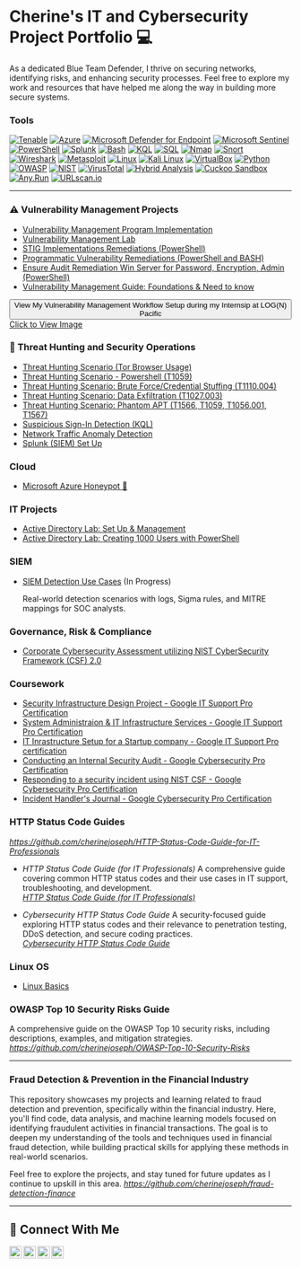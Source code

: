 # Cherine's IT and Cybersecurity Project Portfolio 💻

As a dedicated Blue Team Defender, I thrive on securing networks, identifying risks, and enhancing security processes. Feel free to explore my work and resources that have helped me along the way in building more secure systems.

### Tools

[![Tenable](https://img.shields.io/badge/-Tenable-0082FC?logo=tenable)](https://www.tenable.com/) [![Azure](https://img.shields.io/badge/-Azure-0078D4?logo=microsoftazure)](https://azure.microsoft.com/) [![Microsoft Defender for Endpoint](https://img.shields.io/badge/-Microsoft%20Defender%20for%20Endpoint-008272?logo=microsoft)](https://www.microsoft.com/en-us/microsoft-365/security/endpoint-defender) [![Microsoft Sentinel](https://img.shields.io/badge/-Microsoft%20Sentinel-004C97?logo=microsoft)](https://azure.microsoft.com/en-us/services/azure-sentinel/) [![PowerShell](https://img.shields.io/badge/-PowerShell-5391FE?logo=powershell)](https://learn.microsoft.com/en-us/powershell/) [![Splunk](https://img.shields.io/badge/-Splunk-000000?logo=splunk)](https://www.splunk.com/) [![Bash](https://img.shields.io/badge/-Bash-4EAA25?logo=gnu-bash)](https://www.gnu.org/software/bash/) [![KQL](https://img.shields.io/badge/-KQL-3C9E00?logo=microsoft)](https://docs.microsoft.com/en-us/azure/data-explorer/kusto/query/) [![SQL](https://img.shields.io/badge/-SQL-4479A1?logo=microsoftsqlserver)](https://www.microsoft.com/en-us/sql-server) [![Nmap](https://img.shields.io/badge/-Nmap-00A300?logo=nmap)](https://nmap.org/) [![Snort](https://img.shields.io/badge/-Snort-EE0000?logo=snort)](https://www.snort.org/) [![Wireshark](https://img.shields.io/badge/-Wireshark-1679A1?logo=wireshark)](https://www.wireshark.org/) [![Metasploit](https://img.shields.io/badge/-Metasploit-6A1E1E?logo=metasploit)](https://www.metasploit.com/) [![Linux](https://img.shields.io/badge/-Linux-FCC624?logo=linux)](https://www.kernel.org/) [![Kali Linux](https://img.shields.io/badge/-Kali%20Linux-557C87?logo=kali-linux)](https://www.kali.org/) [![VirtualBox](https://img.shields.io/badge/-VirtualBox-1E1E1E?logo=virtualbox)](https://www.virtualbox.org/) [![Python](https://img.shields.io/badge/-Python-3776AB?logo=python)](https://www.python.org/) [![OWASP](https://img.shields.io/badge/-OWASP-6B6B6B?logo=owasp)](https://owasp.org/) [![NIST](https://img.shields.io/badge/-NIST-003B5C?logo=nist)](https://www.nist.gov/) [![VirusTotal](https://img.shields.io/badge/-VirusTotal-FFD400?logo=virustotal)](https://www.virustotal.com/) [![Hybrid Analysis](https://img.shields.io/badge/-Hybrid%20Analysis-00A1E4?logo=google)](https://www.hybrid-analysis.com/) [![Cuckoo Sandbox](https://img.shields.io/badge/-Cuckoo%20Sandbox-00A8B3?logo=github)](https://cuckoosandbox.org/) [![Any.Run](https://img.shields.io/badge/-Any%20Run-4CAF50?logo=google)](https://any.run/) [![URLscan.io](https://img.shields.io/badge/-URLscan.io-000000?logo=urlscan)](https://urlscan.io/)

<hr/> 

### ⚠️ Vulnerability Management Projects

- [Vulnerability Management Program Implementation](https://github.com/cherinejoseph/vulnerability-management-1)
- [Vulnerability Management Lab](https://github.com/cherinejoseph/vulnerability-management)
- [STIG Implementations Remediations (PowerShell)](https://github.com/cherinejoseph/programmatic-vulnerability-remediations)
- [Programmatic Vulnerability Remediations (PowerShell and BASH)](https://github.com/cherinejoseph/Remediation-Automation-BASH-and-PowerShell)
- [Ensure Audit Remediation Win Server for Password, Encryption, Admin (PowerShell)](https://github.com/cherinejoseph/Audit-Remediation-Win-Server)
- [Vulnerability Management Guide: Foundations & Need to know](https://github.com/cherinejoseph/my-vulnerability-management-guide)

<!-- Dropdown Section for Image -->
<div class="dropdown">
  <button class="dropdown-button">View My Vulnerability Management Workflow Setup during my Internsip at LOG(N) Pacific </button>
  <div class="dropdown-content">
    <a href="https://media.licdn.com/dms/image/v2/D4D22AQFD5tXGx7IwTA/feedshare-shrink_1280/B4DZbRZMHPH8Ak-/0/1747269764469?e=1753315200&v=beta&t=M3A9C58pDIfFzXXq7x4knZK85OQvcteaJd4AVRdMovQ" target="_blank">Click to View Image</a>
  </div>
</div>


### 🚨 Threat Hunting and Security Operations

- [Threat Hunting Scenario (Tor Browser Usage)](https://github.com/cherinejoseph/threat-hunting-scenario-tor)
- [Threat Hunting Scenario - Powershell (T1059)](https://github.com/cherinejoseph/Threat-Hunting-Powershell-T1059.001)
- [Threat Hunting Scenario: Brute Force/Credential Stuffing (T1110.004)](https://github.com/cherinejoseph/Threat-Hunting-Credential-Stuffing-Attack-T1110.004)
- [Threat Hunting Scenario: Data Exfiltration (T1027.003)](https://github.com/cherinejoseph/Threat-Hunting-Credential-Stuffing-Attack-T1110.004)
- [Threat Hunting Scenario: Phantom APT (T1566, T1059, T1056.001, T1567)](https://github.com/cherinejoseph/Threat-Hunting-Phantom-Hakcers-APT)
- [Suspicious Sign-In Detection (KQL)](https://github.com/cherinejoseph/suspicious-signin-detection-kql)
- [Network Traffic Anomaly Detection](https://github.com/cherinejoseph/network-traffic-anomaly-detection)
- [Splunk (SIEM) Set Up](https://github.com/cherinejoseph/Splunk-SIEM)

### Cloud

- [Microsoft Azure Honeypot 🍯](https://github.com/cherinejoseph/microsoft-azure-honeypot)

### IT Projects

- [Active Directory Lab: Set Up & Management](https://github.com/cherinejoseph/Active-Directory-Lab)
- [Active Directory Lab: Creating 1000 Users with PowerShell](https://github.com/cherinejoseph/Active-Directory)

### SIEM 

- [SIEM Detection Use Cases](https://github.com/cherinejoseph/SIEM-Detection-Use-Cases) (In Progress)

  Real-world detection scenarios with logs, Sigma rules, and MITRE mappings for SOC analysts.

### Governance, Risk & Compliance

- [Corporate Cybersecurity Assessment utilizing NIST CyberSecurity Framework (CSF) 2.0](https://github.com/cherinejoseph/grc-project-nist-csf)

### Coursework

- [Security Infrastructure Design Project - Google IT Support Pro Certification](https://github.com/cherinejoseph/culture-of-security)
- [System Administraion & IT Infrastructure Services - Google IT Support Pro Certification](https://github.com/cherinejoseph/system-administration)
- [IT Inrastructure Setup for a Startup company - Google IT Support Pro certification](https://github.com/cherinejoseph/setting-up-it-infrastructure)
- [Conducting an Internal Security Audit - Google Cybersecurity Pro Certification](https://github.com/cherinejoseph/security-audit)
- [Responding to a security incident using NIST CSF - Google Cybersecurity Pro Certification](https://github.com/cherinejoseph/incident-response-nist-csf)
- [Incident Handler's Journal - Google Cybersecurity Pro Certification](https://github.com/cherinejoseph/incident-documentation)

### HTTP Status Code Guides

*https://github.com/cherinejoseph/HTTP-Status-Code-Guide-for-IT-Professionals*

- *HTTP Status Code Guide (for IT Professionals)*
  A comprehensive guide covering common HTTP status codes and their use cases in IT support, troubleshooting, and development.  
  *[HTTP Status Code Guide (for IT Professionals)](https://github.com/your-username/HTTP-Status-Code-Guide-for-IT-Professionals)*

- *Cybersecurity HTTP Status Code Guide* 
  A security-focused guide exploring HTTP status codes and their relevance to penetration testing, DDoS detection, and secure coding practices.  
  *[Cybersecurity HTTP Status Code Guide](https://github.com/cherinejoseph/http-status-codes-for-cybersecurity-it.)*
  

### Linux OS

- [Linux Basics](https://github.com/cherinejoseph/Everything-Linux)


### OWASP Top 10 Security Risks Guide 
  A comprehensive guide on the OWASP Top 10 security risks, including descriptions, examples, and mitigation strategies.  
  *https://github.com/cherinejoseph/OWASP-Top-10-Security-Risks*


<hr/> 

### Fraud Detection & Prevention in the Financial Industry

This repository showcases my projects and learning related to fraud detection and prevention, specifically within the financial industry. Here, you'll find code, data analysis, and machine learning models focused on identifying fraudulent activities in financial transactions. The goal is to deepen my understanding of the tools and techniques used in financial fraud detection, while building practical skills for applying these methods in real-world scenarios.

Feel free to explore the projects, and stay tuned for future updates as I continue to upskill in this area.
*https://github.com/cherinejoseph/fraud-detection-finance*


<hr/>

## 🤳 Connect With Me

[<img align="left" alt="___________ | YouTube" width="22px" src="https://cdn.jsdelivr.net/npm/simple-icons@v3/icons/youtube.svg" />][youtube]
[<img align="left" alt="___________ | Twitter" width="22px" src="https://cdn.jsdelivr.net/npm/simple-icons@v3/icons/twitter.svg" />][twitter]
[<img align="left" alt=" cherine-jospeh| LinkedIn" width="22px" src="https://cdn.jsdelivr.net/npm/simple-icons@v3/icons/linkedin.svg" />][linkedin]
[<img align="left" alt="___________ | Instagram" width="22px" src="https://cdn.jsdelivr.net/npm/simple-icons@v3/icons/instagram.svg" />][instagram]

[twitter]: https://twitter.com/___________
[youtube]: https://www.youtube.com/c/___________
[instagram]: https://www.instagram.com/___________
[linkedin]: https://linkedin.com/in/cherine-joseph
<!--
<img width="35" alt="image" src="https://github.com/user-attachments/assets/2f41c7cd-5ea8-4475-b451-a37161b6c3fb"> 
<img width="35" alt="image" src="https://github.com/user-attachments/assets/77649969-9910-4994-8b96-74a116cfb2a8">
-->
